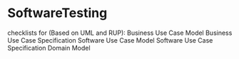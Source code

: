 # SoftwareTesting
checklists for (Based on UML and RUP):
Business Use Case Model
Business Use Case Specification
Software Use Case Model
Software Use Case Specification
Domain Model

